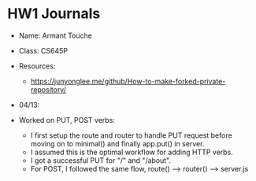 # HW1 Journals

- Name: Armant Touche
- Class: CS645P

- Resources:

  - https://junyonglee.me/github/How-to-make-forked-private-repository/

- 04/13:
- Worked on PUT, POST verbs:
  - I first setup the route and router to handle PUT request before moving on to minimal() and finally app.put() in server.
  - I assumed this is the optimal workflow for adding HTTP verbs.
  - I got a successful PUT for "/" and "/about".
  - For POST, I followed the same flow, route() --> router() --> server.js
